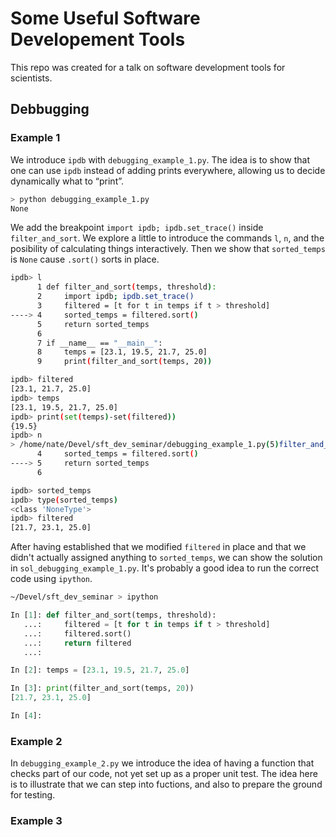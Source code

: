 # Some Useful Software Developement Tools
This repo was created for a talk on software development tools for scientists.
## Debbugging
### Example 1
We introduce `ipdb` with `debugging_example_1.py`. The idea is to show that one can use `ipdb` instead of adding prints everywhere, allowing us to decide dynamically what to “print”.

```Bash
> python debugging_example_1.py
None
```
We add the breakpoint `import ipdb; ipdb.set_trace()` inside `filter_and_sort`. We explore a little to introduce the commands `l`, `n`, and the posibility of calculating things interactively. Then we show that `sorted_temps` is `None` cause `.sort()` sorts in place.
```bash
ipdb> l
      1 def filter_and_sort(temps, threshold):
      2     import ipdb; ipdb.set_trace()
      3     filtered = [t for t in temps if t > threshold]
----> 4     sorted_temps = filtered.sort()
      5     return sorted_temps
      6
      7 if __name__ == "__main__":
      8     temps = [23.1, 19.5, 21.7, 25.0]
      9     print(filter_and_sort(temps, 20))

ipdb> filtered
[23.1, 21.7, 25.0]
ipdb> temps
[23.1, 19.5, 21.7, 25.0]
ipdb> print(set(temps)-set(filtered))
{19.5}
ipdb> n
> /home/nate/Devel/sft_dev_seminar/debugging_example_1.py(5)filter_and_sort()
      4     sorted_temps = filtered.sort()
----> 5     return sorted_temps
      6

ipdb> sorted_temps
ipdb> type(sorted_temps)
<class 'NoneType'>
ipdb> filtered
[21.7, 23.1, 25.0]
```
After having established that we modified `filtered` in place and that we didn't actually assigned anything to `sorted_temps`, we can show the solution in `sol_debugging_example_1.py`. It's probably a good idea to run the correct code using `ipython`.
```Bash
~/Devel/sft_dev_seminar > ipython
```
```Python
In [1]: def filter_and_sort(temps, threshold):
   ...:     filtered = [t for t in temps if t > threshold]
   ...:     filtered.sort()
   ...:     return filtered
   ...:

In [2]: temps = [23.1, 19.5, 21.7, 25.0]

In [3]: print(filter_and_sort(temps, 20))
[21.7, 23.1, 25.0]

In [4]:
```

### Example 2
In `debugging_example_2.py` we introduce the idea of having a function that checks part of our code, not yet set up as a proper unit test. The idea here is to illustrate that we can step into fuctions, and also to prepare the ground for testing.

### Example 3
